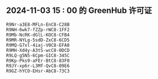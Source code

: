 ## 2024-11-03 15 : 00 的 GreenHub 许可证
```
R9Nr-a3E8-MFLn-EnC8-C28B
R9NH-6wk7-fZZp-rWC8-1FF2
R9Mb-NcRK-dGlL-KOC8-CFB4
R9MR-NYLg-5sdD-ZxC8-6CD5
R9MQ-G7xl-4iaj-V0C8-EFA8
R9MH-Xd4y-A3tS-wcC8-0DCD
R9LQ-g5N5-6Cpm-GIC8-345C
R9Kp-Pks9-aFEr-BtC8-83F0
R9JY-xp6r-L3Mf-QvC8-09E6
R9GZ-hYCO-EHsr-AbC8-73C3
```
